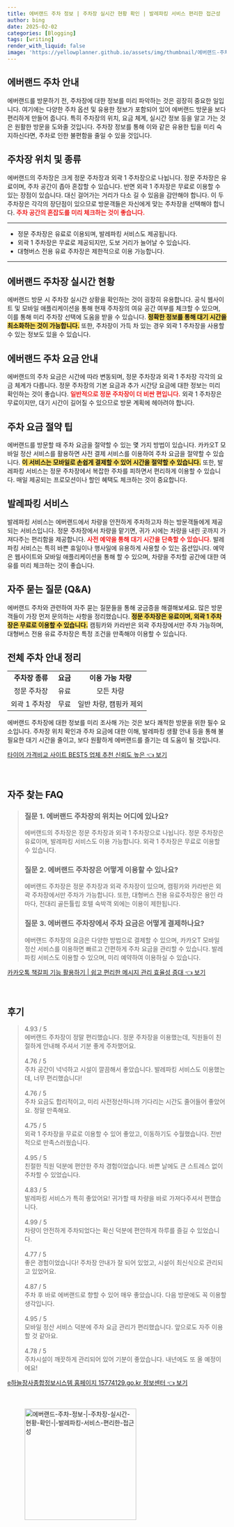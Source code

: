 ```yaml
---
title: 에버랜드 주차 정보 | 주차장 실시간 현황 확인 | 발레파킹 서비스 편리한 접근성
author: bing
date: 2025-02-02
categories: [Blogging]
tags: [writing]
render_with_liquid: false
image: 'https://yellowplanner.github.io/assets/img/thumbnail/에버랜드-주차-정보-|-주차장-실시간-현황-확인-|-발레파킹-서비스-편리한-접근성.webp'
---
```



<h2 id='에버랜드_주차_안내'>에버랜드 주차 안내</h2>

<p>에버랜드를 방문하기 전, 주차장에 대한 정보를 미리 파악하는 것은 굉장히 중요한 일입니다. 여기에는 다양한 주차 옵션 및 유용한 정보가 포함되어 있어 에버랜드 방문을 보다 편리하게 만들어 줍니다. 특히 주차장의 위치, 요금 체계, 실시간 정보 등을 알고 가는 것은 원활한 방문을 도와줄 것입니다. 주차장 정보를 통해 이와 같은 유용한 팁을 미리 숙지하신다면, 주차로 인한 불편함을 줄일 수 있을 것입니다.</p>

<h2 id='주차장_위치와_종류'>주차장 위치 및 종류</h2>

<p>에버랜드의 주차장은 크게 정문 주차장과 외곽 1 주차장으로 나뉩니다. 정문 주차장은 유료이며, 주차 공간이 좁아 혼잡할 수 있습니다. 반면 외곽 1 주차장은 무료로 이용할 수 있는 장점이 있습니다. 대신 걸어가는 거리가 다소 길 수 있음을 감안해야 합니다. 이 두 주차장은 각각의 장단점이 있으므로 방문객들은 자신에게 맞는 주차장을 선택해야 합니다. <b><span style="color: #ee2323;">주차 공간의 혼잡도를 미리 체크하는 것이 좋습니다.</span></b></p>

<hr />

<ul>
    <li>정문 주차장은 유료로 이용되며, 발레파킹 서비스도 제공됩니다.</li>
    <li>외곽 1 주차장은 무료로 제공되지만, 도보 거리가 늘어날 수 있습니다.</li>
    <li>대형버스 전용 유료 주차장은 제한적으로 이용 가능합니다.</li>
</ul>

<hr />

<h2 id='실시간_주차장_현황'>에버랜드 주차장 실시간 현황</h2>

<p>에버랜드 방문 시 주차장 실시간 상황을 확인하는 것이 굉장히 유용합니다. 공식 웹사이트 및 모바일 애플리케이션을 통해 현재 주차장의 여유 공간 여부를 체크할 수 있으며, 이를 통해 미리 주차장 선택에 도움을 받을 수 있습니다. <b><span style="background-color: #ffe066;">정확한 정보를 통해 대기 시간을 최소화하는 것이 가능합니다.</span></b> 또한, 주차장이 가득 차 있는 경우 외곽 1 주차장을 사용할 수 있는 정보도 있을 수 있습니다.</p>

<h2 id='주차_요금_안내'>에버랜드 주차 요금 안내</h2>

<p>에버랜드의 주차 요금은 시간에 따라 변동되며, 정문 주차장과 외곽 1 주차장 각각의 요금 체계가 다릅니다. 정문 주차장의 기본 요금과 추가 시간당 요금에 대한 정보는 미리 확인하는 것이 좋습니다. <b><span style="color: #ee2323;">일반적으로 정문 주차장이 더 비싼 편입니다.</span></b> 외곽 1 주차장은 무료이지만, 대기 시간이 길어질 수 있으므로 방문 계획에 헤아려야 합니다. </p>

<h2 id='주차_요금_절약_팁'>주차 요금 절약 팁</h2>

<p>에버랜드를 방문할 때 주차 요금을 절약할 수 있는 몇 가지 방법이 있습니다. 카카오T 모바일 정산 서비스를 활용하면 사전 결제 서비스를 이용하여 주차 요금을 절약할 수 있습니다. <b><span style="background-color: #ffe066;">이 서비스는 모바일로 손쉽게 결제할 수 있어 시간을 절약할 수 있습니다.</span></b> 또한, 발레파킹 서비스는 정문 주차장에서 복잡한 주차를 피하면서 편리하게 이용할 수 있습니다. 매일 제공되는 프로모션이나 할인 혜택도 체크하는 것이 중요합니다.</p>

<h2 id='발레파킹_서비스'>발레파킹 서비스</h2>

<p>발레파킹 서비스는 에버랜드에서 차량을 안전하게 주차하고자 하는 방문객들에게 제공되는 서비스입니다. 정문 주차장에서 차량을 맡기면, 귀가 시에는 차량을 내린 곳까지 가져다주는 편리함을 제공합니다. <b><span style="color: #ee2323;">사전 예약을 통해 대기 시간을 단축할 수 있습니다.</span></b> 발레파킹 서비스는 특히 바쁜 휴일이나 행사일에 유용하게 사용할 수 있는 옵션입니다. 예약은 웹사이트와 모바일 애플리케이션을 통해 할 수 있으며, 차량을 주차할 공간에 대한 여유를 미리 체크하는 것이 좋습니다.</p>

<h2 id='자주_묻는_질문'>자주 묻는 질문 (Q&A)</h2>

<p>에버랜드 주차와 관련하여 자주 묻는 질문들을 통해 궁금증을 해결해보세요. 많은 방문객들이 가장 먼저 문의하는 사항을 정리했습니다. <b><span style="background-color: #ffe066;">정문 주차장은 유료이며, 외곽 1 주차장은 무료로 이용할 수 있습니다.</span></b> 캠핑카와 카라반은 외곽 주차장에서만 주차 가능하며, 대형버스 전용 유료 주차장은 특정 조건을 만족해야 이용할 수 있습니다.</p>

<h2 id='전체_안내'>전체 주차 안내 정리</h2>

<table>
    <tr>
        <td style="text-align: center; height: 17px;"><b>주차장 종류</b></td>
        <td style="text-align: center; height: 17px;"><b>요금</b></td>
        <td style="text-align: center; height: 17px;"><b>이용 가능 차량</b></td>
    </tr>
    <tr>
        <td style="text-align: center; height: 17px;">정문 주차장</td>
        <td style="text-align: center; height: 17px;">유료</td>
        <td style="text-align: center; height: 17px;">모든 차량</td>
    </tr>
    <tr>
        <td style="text-align: center; height: 17px;">외곽 1 주차장</td>
        <td style="text-align: center; height: 17px;">무료</td>
        <td style="text-align: center; height: 17px;">일반 차량, 캠핑카 제외</td>
    </tr>
</table>

<p>에버랜드 주차장에 대한 정보를 미리 조사해 가는 것은 보다 쾌적한 방문을 위한 필수 요소입니다. 주차장 위치 확인과 주차 요금에 대한 이해, 발레파킹 생활 안내 등을 통해 불필요한 대기 시간을 줄이고, 보다 원활하게 에버랜드를 즐기는 데 도움이 될 것입니다.</p>


<p><a class="click-button" title="타이어 가격비교 사이트 BEST5 업체 추천 신뢰도 높은" href="https://yellowplanner.github.io/posts/%ED%83%80%EC%9D%B4%EC%96%B4-%EA%B0%80%EA%B2%A9%EB%B9%84%EA%B5%90-%EC%82%AC%EC%9D%B4%ED%8A%B8-BEST5-%EC%97%85%EC%B2%B4-%EC%B6%94%EC%B2%9C-%EC%8B%A0%EB%A2%B0%EB%8F%84-%EB%86%92%EC%9D%80/" rel="dofollow">타이어 가격비교 사이트 BEST5 업체 추천 신뢰도 높은 👈 보기</a></p><br>
<h2 id='자주_찾는_FAQ'>자주 찾는 FAQ</h2>
<div itemscope="" itemtype="https://schema.org/FAQPage"> 
<blockquote> 
<div itemscope="" itemprop="mainEntity" itemtype="https://schema.org/Question"> 
<h3 itemprop="name">질문 1. 에버랜드 주차장의 위치는 어디에 있나요?</h3> 
<div itemscope="" itemprop="acceptedAnswer" itemtype="https://schema.org/Answer"> 
<span itemprop="text"> 
<p>에버랜드의 주차장은 정문 주차장과 외곽 1 주차장으로 나뉩니다. 정문 주차장은 유료이며, 발레파킹 서비스도 이용 가능합니다. 외곽 1 주차장은 무료로 이용할 수 있습니다.</p> 
</span> 
</div> 
</div> 

<div itemscope="" itemprop="mainEntity" itemtype="https://schema.org/Question"> 
<h3 itemprop="name">질문 2. 에버랜드 주차장은 어떻게 이용할 수 있나요?</h3> 
<div itemscope="" itemprop="acceptedAnswer" itemtype="https://schema.org/Answer"> 
<span itemprop="text"> 
<p>에버랜드 주차장은 정문 주차장과 외곽 주차장이 있으며, 캠핑카와 카라반은 외곽 주차장에서만 주차가 가능합니다. 또한, 대형버스 전용 유료주차장은 용인 라마다, 전대리 골든튤립 호텔 숙박객 외에는 이용이 제한됩니다.</p> 
</span> 
</div> 
</div> 

<div itemscope="" itemprop="mainEntity" itemtype="https://schema.org/Question"> 
<h3 itemprop="name">질문 3. 에버랜드 주차장에서 주차 요금은 어떻게 결제하나요?</h3> 
<div itemscope="" itemprop="acceptedAnswer" itemtype="https://schema.org/Answer"> 
<span itemprop="text"> 
<p>에버랜드 주차장의 요금은 다양한 방법으로 결제할 수 있으며, 카카오T 모바일 정산 서비스를 이용하면 빠르고 간편하게 주차 요금을 관리할 수 있습니다. 발레파킹 서비스도 이용할 수 있으며, 미리 예약하여 이용하실 수 있습니다.</p> 
</span> 
</div> 
</div> 

</blockquote> 
</div>
<p><a class="click-button" title="카카오톡 책갈피 기능 활용하기 | 쉽고 편리한 메시지 관리 효율성 증대" href="https://yellowplanner.github.io/posts/%EC%B9%B4%EC%B9%B4%EC%98%A4%ED%86%A1-%EC%B1%85%EA%B0%88%ED%94%BC-%EA%B8%B0%EB%8A%A5-%ED%99%9C%EC%9A%A9%ED%95%98%EA%B8%B0-%EC%89%BD%EA%B3%A0-%ED%8E%B8%EB%A6%AC%ED%95%9C-%EB%A9%94%EC%8B%9C%EC%A7%80-%EA%B4%80%EB%A6%AC-%ED%9A%A8%EC%9C%A8%EC%84%B1-%EC%A6%9D%EB%8C%80/" rel="dofollow">카카오톡 책갈피 기능 활용하기 | 쉽고 편리한 메시지 관리 효율성 증대 👈 보기</a></p><br>
<h2 id='후기'>후기</h2>
<div itemscope itemtype="https://schema.org/Product">
  <blockquote>
  <div itemprop="review" itemscope itemtype="https://schema.org/Review">
      <div itemprop="reviewRating" itemscope itemtype="https://schema.org/Rating"> <span itemprop="ratingValue">4.93</span> / <span itemprop="bestRating">5</span> </div>
      <span itemprop="reviewBody">에버랜드 주차장이 정말 편리했습니다. 정문 주차장을 이용했는데, 직원들이 친절하게 안내해 주셔서 기분 좋게 주차했어요.</span>
  </div>
  <br>
  <div itemprop="review" itemscope itemtype="https://schema.org/Review">
      <div itemprop="reviewRating" itemscope itemtype="https://schema.org/Rating"> <span itemprop="ratingValue">4.76</span> / <span itemprop="bestRating">5</span> </div>
      <span itemprop="reviewBody">주차 공간이 넉넉하고 시설이 깔끔해서 좋았습니다. 발레파킹 서비스도 이용했는데, 너무 편리했습니다!</span>
  </div>
  <br>
  <div itemprop="review" itemscope itemtype="https://schema.org/Review">
      <div itemprop="reviewRating" itemscope itemtype="https://schema.org/Rating"> <span itemprop="ratingValue">4.76</span> / <span itemprop="bestRating">5</span> </div>
      <span itemprop="reviewBody">주차 요금도 합리적이고, 미리 사전정산하니까 기다리는 시간도 줄어들어 좋았어요. 정말 만족해요.</span>
  </div>
  <br>
  <div itemprop="review" itemscope itemtype="https://schema.org/Review">
      <div itemprop="reviewRating" itemscope itemtype="https://schema.org/Rating"> <span itemprop="ratingValue">4.75</span> / <span itemprop="bestRating">5</span> </div>
      <span itemprop="reviewBody">외곽 1 주차장을 무료로 이용할 수 있어 좋았고, 이동하기도 수월했습니다. 전반적으로 만족스러웠습니다.</span>
  </div>
  <br>
  <div itemprop="review" itemscope itemtype="https://schema.org/Review">
      <div itemprop="reviewRating" itemscope itemtype="https://schema.org/Rating"> <span itemprop="ratingValue">4.95</span> / <span itemprop="bestRating">5</span> </div>
      <span itemprop="reviewBody">친절한 직원 덕분에 편안한 주차 경험이었습니다. 바쁜 날에도 큰 스트레스 없이 주차할 수 있었습니다.</span>
  </div>
  <br>
  <div itemprop="review" itemscope itemtype="https://schema.org/Review">
      <div itemprop="reviewRating" itemscope itemtype="https://schema.org/Rating"> <span itemprop="ratingValue">4.83</span> / <span itemprop="bestRating">5</span> </div>
      <span itemprop="reviewBody">발레파킹 서비스가 특히 좋았어요! 귀가할 때 차량을 바로 가져다주셔서 편했습니다.</span>
  </div>
  <br>
  <div itemprop="review" itemscope itemtype="https://schema.org/Review">
      <div itemprop="reviewRating" itemscope itemtype="https://schema.org/Rating"> <span itemprop="ratingValue">4.99</span> / <span itemprop="bestRating">5</span> </div>
      <span itemprop="reviewBody">차량이 안전하게 주차되었다는 확신 덕분에 편안하게 하루를 즐길 수 있었습니다.</span>
  </div>
  <br>
  <div itemprop="review" itemscope itemtype="https://schema.org/Review">
      <div itemprop="reviewRating" itemscope itemtype="https://schema.org/Rating"> <span itemprop="ratingValue">4.77</span> / <span itemprop="bestRating">5</span> </div>
      <span itemprop="reviewBody">좋은 경험이었습니다! 주차장 안내가 잘 되어 있었고, 시설이 최신식으로 관리되고 있었어요.</span>
  </div>
  <br>
  <div itemprop="review" itemscope itemtype="https://schema.org/Review">
      <div itemprop="reviewRating" itemscope itemtype="https://schema.org/Rating"> <span itemprop="ratingValue">4.87</span> / <span itemprop="bestRating">5</span> </div>
      <span itemprop="reviewBody">주차 후 바로 에버랜드로 향할 수 있어 매우 좋았습니다. 다음 방문에도 꼭 이용할 생각입니다.</span>
  </div>
  <br>
  <div itemprop="review" itemscope itemtype="https://schema.org/Review">
      <div itemprop="reviewRating" itemscope itemtype="https://schema.org/Rating"> <span itemprop="ratingValue">4.95</span> / <span itemprop="bestRating">5</span> </div>
      <span itemprop="reviewBody">모바일 정산 서비스 덕분에 주차 요금 관리가 편리했습니다. 앞으로도 자주 이용할 것 같아요.</span>
  </div>
  <br>
  <div itemprop="review" itemscope itemtype="https://schema.org/Review">
      <div itemprop="reviewRating" itemscope itemtype="https://schema.org/Rating"> <span itemprop="ratingValue">4.78</span> / <span itemprop="bestRating">5</span> </div>
      <span itemprop="reviewBody">주차시설이 깨끗하게 관리되어 있어 기분이 좋았습니다. 내년에도 또 올 예정이에요!</span>
  </div>
  </blockquote>
</div>
<p><a class="click-button" title="e하늘장사종합정보시스템 홈페이지 15774129.go.kr 정보센터" href="https://yellowplanner.github.io/posts/e%ED%95%98%EB%8A%98%EC%9E%A5%EC%82%AC%EC%A2%85%ED%95%A9%EC%A0%95%EB%B3%B4%EC%8B%9C%EC%8A%A4%ED%85%9C-%ED%99%88%ED%8E%98%EC%9D%B4%EC%A7%80-15774129.go.kr-%EC%A0%95%EB%B3%B4%EC%84%BC%ED%84%B0/" rel="dofollow">e하늘장사종합정보시스템 홈페이지 15774129.go.kr 정보센터 👈 보기</a></p><br>
<figure class="image"><img src="https://yellowplanner.github.io/assets/img/thumbnail/에버랜드-주차-정보-|-주차장-실시간-현황-확인-|-발레파킹-서비스-편리한-접근성.webp" alt="에버랜드-주차-정보-|-주차장-실시간-현황-확인-|-발레파킹-서비스-편리한-접근성" width="256" height="256"></figure>